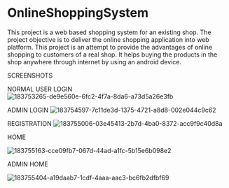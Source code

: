# OnlineShoppingSystem
This project is a web based shopping system for an existing shop. The project objective is to deliver the online shopping application into web platform. This project is an attempt to provide the advantages of online shopping to customers of a real shop. It helps buying the products in the shop anywhere through internet by using an android device.

SCREENSHOTS

NORMAL USER LOGIN
![183753265-de9e560e-6fc2-4f7a-8da6-a73d5a26e3fb](https://github.com/Sanket689/OnlineShoppingSystem/assets/123076146/b5c1d904-8fba-4f87-96b4-1ede530378c5)

ADMIN LOGIN
![183754597-7c11de3d-1375-4721-a8d8-002e044c9c62](https://github.com/Sanket689/OnlineShoppingSystem/assets/123076146/dfaea0df-4c12-418f-a42e-6f6023edb9e3)

REGISTRATION
![183755006-03e45413-2b7d-4ba0-8372-acc9f9c40d8a](https://github.com/Sanket689/OnlineShoppingSystem/assets/123076146/ebeb9ce7-db0f-4e26-98e5-f98a35090221)

HOME

![183755163-cce09fb7-067d-44ad-a1fc-5b15e6b098e2](https://github.com/Sanket689/OnlineShoppingSystem/assets/123076146/fb63df53-2b71-43fd-89de-c055d84b0d02)

ADMIN HOME

![183755404-a19daab7-1cdf-4aaa-aac3-bc6fb2dfbf69](https://github.com/Sanket689/OnlineShoppingSystem/assets/123076146/8c6b40c5-07f4-455c-9288-717759282a68)


